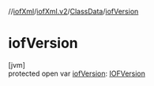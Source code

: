 //[iofXml](../../../index.md)/[iofXml.v2](../index.md)/[ClassData](index.md)/[iofVersion](iof-version.md)

# iofVersion

[jvm]\
protected open var [iofVersion](iof-version.md): [IOFVersion](../-i-o-f-version/index.md)
